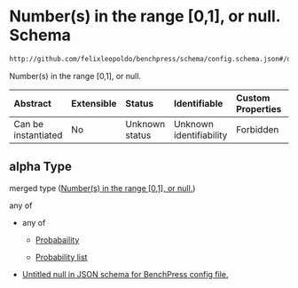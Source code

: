 # Number(s) in the range \[0,1], or null. Schema

```txt
http://github.com/felixleopoldo/benchpress/schema/config.schema.json#/definitions/bidag_order_mcmc/properties/alpha
```

Number(s) in the range \[0,1], or null.

| Abstract            | Extensible | Status         | Identifiable            | Custom Properties | Additional Properties | Access Restrictions | Defined In                                                       |
| :------------------ | :--------- | :------------- | :---------------------- | :---------------- | :-------------------- | :------------------ | :--------------------------------------------------------------- |
| Can be instantiated | No         | Unknown status | Unknown identifiability | Forbidden         | Allowed               | none                | [config.schema.json*](config.schema.json "open original schema") |

## alpha Type

merged type ([Number(s) in the range \[0,1\], or null.](config-definitions-numbers-in-the-range-01-or-null.md))

any of

*   any of

    *   [Probabaility](config-definitions-probabaility.md "check type definition")

    *   [Probability list](config-definitions-numbers-in-the-range-01-anyof-probability-list.md "check type definition")

*   [Untitled null in JSON schema for BenchPress config file.](config-definitions-numbers-in-the-range-01-or-null-anyof-1.md "check type definition")
